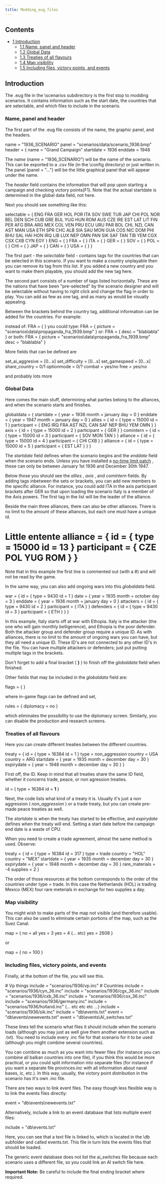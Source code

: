 ```yaml
---
title: Modding_eug_files
---
```


## Contents

- [1 Introduction](#Introduction)
  - [1.1 Name, panel and header](#Name.2C_panel_and_header)
  - [1.2 Global Data](#Global_Data)
  - [1.3 Treaties of all flavours](#Treaties_of_all_flavours)
  - [1.4 Map visibility](#Map_visibility)
  - [1.5 Including files, victory points, and events](#Including_files.2C_victory_points.2C_and_events)

## Introduction

The .eug file in the \\scenarios subdirectory is the first stop to modding scenarios. It contains information such as the start date, the countries that are selectable, and which files to include in the scenario.

### Name, panel and header

The first part of the .eug file consists of the name, the graphic panel, and the headers.

name = "1936_SCENARIO" panel = "scenarios/data/scenario_1936.bmp" header = { name = "Grand Campaign" startdate = 1936 enddate = 1948

The _name_ (name = "1936_SCENARIO") will be the name of the scenario. This can be exported to a .csv file (in the \\config directory) or just written in. The panel (panel = "...") will be the little graphical panel that will appear under the name.

The _header_ field contains the information that will pop upon starting a campaign and checking victory points(F1). Note that the actual startdate is determined in the global data field, not here.

Next you should see something like this:

selectable = { ENG FRA GER HOL POR ITA SOV SWE TUR JAP CHI POL NOR BEL DEN SCH CUB GRE BUL YUG HUN ROM AUS CZE IRE EST LAT LIT FIN PER AFG BRA ARG MEX COL VEN PRU ECU URU PAR BOL CHL NZL CAN AST MAN USA ETH SPR CHC ALB SIA SAU MON GUA COS NIC DOM PHI BHU SAL HAI HON IRQ LIB LUX NEP OMN PAN SIK SAF TAN TIB YEM CGX CSX CXB CYN EGY } ENG = { } FRA = { } ITA = { } GER = { } SOV = { } POL = { } CHI = { } JAP = { } CAN = { } USA = { } }

The first part - the _selectable_ field - contains tags for the countries that can be selected in this scenario. If you want to make a country unplayable then you can remove its tag from this list. If you added a new country and you want to make them playable, you should add the new tag here.

The second part consists of a number of tags listed horizontally. These are the nations that have been "pre-selected" by the scenario designer and will be selectable without having to right click and change the flag in order to play. You can add as few as one tag, and as many as would be visually appealing.

Between the brackets behind the country tag, additional information can be added for the countries. For example:

instead of: FRA = { } you could type: FRA = { picture = "scenarios\\data\\propaganda_fra_1939.bmp" } or: FRA = { desc = "blablabla" } or both: FRA = { picture = "scenarios\\data\\propaganda_fra_1939.bmp" desc = "blablabla" }

More fields that can be defined are

set_ai_aggresive = \[0...x\] set_difficulty = \[0...x\] set_gamespeed = \[0...x\] share_country = 0/1 optionmode = 0/? combat = yes/no free = yes/no

and probably lots more

### Global Data

Here comes the main stuff, determining what parties belong to the alliances, and when the scenario starts and finishes.

globaldata = { startdate = { year = 1936 month = january day = 0 } enddate = { year = 1947 month = january day = 0 } allies = { id = { type = 15000 id = 1 } participant = { ENG IRQ FRA AST NZL CAN SAF NEP BHU YEM OMN } } axis = { id = { type = 15000 id = 2 } participant = { GER } } comintern = { id = { type = 15000 id = 3 } participant = { SOV MON TAN } } alliance = { id = { type = 15000 id = 4 } participant = { CHI CXB } } alliance = { id = { type = 15000 id = 5 } participant = { EST LAT } } }

The _startdate_ field defines when the scenario begins and the _enddate_ field when the scenario ends. Unless you have installed a [no-time limit patch](/wiki/Utilities "Utilities") , these can only be between January 1st 1936 and December 30th 1947.

Below those you should see the _allies_ , _axis_ , and _comintern_ fields. By adding tags inbetween the sets or brackets, you can add new members to the specific alliance. For instance, you could add ITA in the axis participant brackets after GER so that upon loading the scenario Italy is a member of the Axis powers. The first tag in the list will be the leader of the alliance.

Beside the main three alliances, there can also be other alliances. There is no limit to the amount of these alliances, but each one must have a unique id.

# Little entente alliance = { id = { type = 15000 id = 13 } participant = { CZE POL YUG ROM } }

Note that in this example the first line is commented out (with a #) and will not be read by the game.

In the same way, you can also add ongoing wars into this _globaldata_ field.

war = { id = { type = 9430 id = 1 } date = { year = 1935 month = october day = 3 } enddate = { year = 1936 month = january day = 0 } attackers = { id = { type = 9430 id = 2 } participant = { ITA } } defenders = { id = { type = 9430 id = 3 } participant = { ETH } } }

In this example, Italy starts off at war with Ethopia. Italy is the attacker (the one who will gain monthly belligerence), and Ethopia is the poor defender. Both the attacker group and defender group require a unique ID. As with alliances, there is no limit to the amount of ongoing wars you can have, but they all need a unique ID. These ID's are not connected to any other ID's in the file. You can have multiple attackers or defenders; just put putting multiple tags in the brackets.

Don't forget to add a final bracket ( **}** ) to finish off the _globaldata_ field when finished.

Other fields that may be included in the _globaldata_ field are:

flags = { }

where in-game flags can be defined and set,

rules = { diplomacy = no }

which eliminates the possibility to use the diplomacy screen. Similarly, you can disable the production and research screens.

### Treaties of all flavours

Here you can create different treaties between the different countries.

treaty = { id = { type = 16384 id = 1 } type = non_aggression country = USA country = ARG startdate = { year = 1935 month = december day = 30 } expirydate = { year = 1948 month = december day = 30 } }

First off, the ID. Keep in mind that all treaties share the same ID field, whether it concerns trade, peace, or non agression treaties.

id = { type = 16384 id = **1** }

Next, the code lists what kind of a treaty it is. Usually it's just a non aggression ( _non_aggression_ ) or a trade treaty, but you can create pre-made peace treaties as well.

The _startdate_ is when the treaty has started to be effective, and _expirydate_ defines when the treaty will end. Setting a start date before the campaign end date is a waste of CPU.

When you need to create a trade agreement, almost the same method is used. Observe:

treaty = { id = { type = 16384 id = 317 } type = trade country = "HOL" country = "MEX" startdate = { year = 1935 month = december day = 30 } expirydate = { year = 1948 month = december day = 30 } rare_materials = -4 supplies = 2 }

The order of those resources at the bottom corresponds to the order of the countries under type = trade. In this case the Netherlands (HOL) is trading Mexico (MEX) four rare meterials in exchange for two supplies a day.

### Map visibility

You might wish to make parts of the map not visible (and therefore usable). This can also be used to eliminate certain portions of the map, such as the Suez Canal.

map = { no = all yes = 3 yes = 4 (... etc) yes = 2608 }

or

map = { no = 100 }

### Including files, victory points, and events

Finally, at the bottom of the file, you will see this.

\# Vp things include = "scenarios/1936/vp.inc" # Countries include = "scenarios/1936/cyn_36.inc" include = "scenarios/1936/cgx_36.inc" include = "scenarios/1936/cxb_36.inc" include = "scenarios/1936/csx_36.inc" include = "scenarios/1936/germany.inc" include = "scenarios/1936/holland.inc" (... etc etc etc ...) include = "scenarios/1936/sik.inc" include = "db\\events.txt" event = "db\\events\\newevents.txt" event = "db\\events\\AI_switches.txt"

These lines tell the scenario what files it should include when the scenario loads (although you may just as well give them another extension such as .txt). You need to include every .inc file for that scenario for it to be used (although you might combine several countries).

You can combine as much as you want into fewer files (for instance you can combine all balkan countries into one file), if you think this would be more practical, or you could split information into separate files (for instance if you want a separate file provinces.inc with all information about naval bases, ic, etc.). In this way, usually, the victory point distribution in the scenario has it's own .inc file.

There are two ways to link event files. The easy though less flexible way is to link the events files directly:

event = "db\\events\\newevents.txt"

Alternatively, include a link to an event database that lists multiple event files:

include = "db\\events.txt"

Here, you can see that a text file is linked to, which is located in the \\db subfolder and called events.txt. This file in turn lists the events files that should be loaded.

The generic event database does not list the ai_switches file because each scenario uses a different file, so you could link an AI switch file here.

**Important Note:** Be careful to include the final ending bracket where required.
